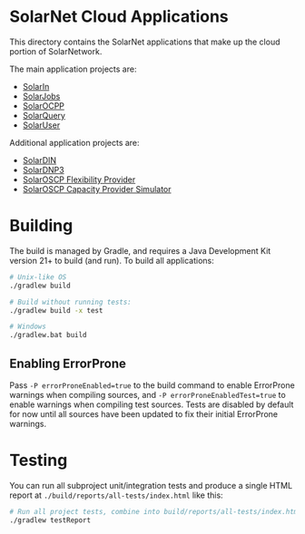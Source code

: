 # SolarNet Cloud Applications

This directory contains the SolarNet applications that make up the cloud portion of SolarNetwork.

The main application projects are:

 * [SolarIn](./solarin/)
 * [SolarJobs](./solarjobs/)
 * [SolarOCPP](./solarocpp/)
 * [SolarQuery](./solarquery/)
 * [SolarUser](./solaruser/)

Additional application projects are:

 * [SolarDIN](./solardin/)
 * [SolarDNP3](./solardnp3/)
 * [SolarOSCP Flexibility Provider](./oscp-fp/)
 * [SolarOSCP Capacity Provider Simulator](./oscp-sim-cp/)

# Building

The build is managed by Gradle, and requires a Java Development Kit version 21+ to build (and run).
To build all applications:

```sh
# Unix-like OS
./gradlew build

# Build without running tests:
./gradlew build -x test

# Windows
./gradlew.bat build
```

## Enabling ErrorProne

Pass `-P errorProneEnabled=true` to the build command to enable ErrorProne warnings when compiling
sources, and `-P errorProneEnabledTest=true` to enable warnings when compiling test sources. Tests
are disabled by default for now until all sources have been updated to fix their initial
ErrorProne warnings.

# Testing

You can run all subproject unit/integration tests and produce a single HTML report at
`./build/reports/all-tests/index.html` like this:

```sh
# Run all project tests, combine into build/reports/all-tests/index.html
./gradlew testReport
```
